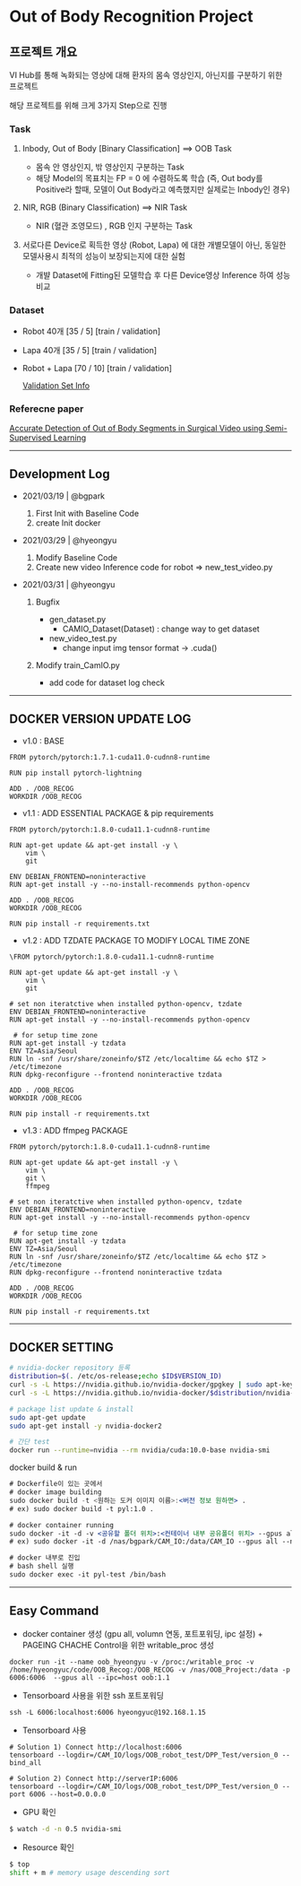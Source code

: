 # Out of Body Recognition Project

## 프로젝트 개요
VI Hub를 통해 녹화되는 영상에 대해 환자의 몸속 영상인지, 아닌지를 구분하기 위한 프로젝트

해당 프로젝트를 위해 크게 3가지 Step으로 진행

### Task
1. Inbody, Out of Body [Binary Classification] ==> OOB Task
    - 몸속 안 영상인지, 밖 영상인지 구분하는 Task
    - 해당 Model의 목표치는 FP = 0 에 수렴하도록 학습 (즉, Out body를 Positive라 할때, 모델이 Out Body라고 예측했지만 실제로는 Inbody인 경우) 
2. NIR, RGB (Binary Classification) ==> NIR Task
    - NIR (혈관 조영모드) , RGB 인지 구분하는 Task

3. 서로다른 Device로 획득한 영상 (Robot, Lapa) 에 대한 개별모델이 아닌, 동일한 모델사용시 최적의 성능이 보장되는지에 대한 실험
    - 개뱔 Dataset에 Fitting된 모델학습 후 다른 Device영상 Inference 하여 성능비교

### Dataset
- Robot 40개 [35 / 5] [train / validation]
- Lapa 40개 [35 / 5] [train / validation]
- Robot + Lapa [70 / 10] [train / validation]
    
    [Validation Set Info](https://www.nature.com/articles/s41598-020-79173-6.epdf?sharing_token=57pWgB367cI5coHzkZUDR9RgN0jAjWel9jnR3ZoTv0MCV8TIltOg1hyPQGUx3RpjykRBW7tAmqhJCZlzxL0s2NSSWKMZpEM3UFO4sTQKqx7neUFX9oBn_x6p5BDC04YK7SP82L6tnjqWQ_lomdL75_4pkUeZjpjF_9ZzkYi6Fhg%3D)

### Referecne paper
[Accurate Detection of Out of Body Segments in Surgical
Video using Semi-Supervised Learning](http://proceedings.mlr.press/v121/zohar20a/zohar20a.pdf)

--- 
## Development Log
- 2021/03/19 | @bgpark
    1. First Init with Baseline Code
    2. create Init docker

- 2021/03/29 | @hyeongyu
    1. Modify Baseline Code
    2. Create new video Inference code for robot => new_test_video.py

- 2021/03/31 | @hyeongyu
    1. Bugfix
        - gen_dataset.py
            - CAMIO_Dataset(Dataset) : change way to get dataset
        - new_video_test.py
            - change input img tensor format -> .cuda()
    
    2. Modify train_CamIO.py
        - add code for dataset log check
---

## DOCKER VERSION UPDATE LOG
- v1.0 : BASE
```docker
FROM pytorch/pytorch:1.7.1-cuda11.0-cudnn8-runtime

RUN pip install pytorch-lightning

ADD . /OOB_RECOG
WORKDIR /OOB_RECOG
```

- v1.1 : ADD ESSENTIAL PACKAGE & pip requirements
```docker
FROM pytorch/pytorch:1.8.0-cuda11.1-cudnn8-runtime

RUN apt-get update && apt-get install -y \ 
    vim \
    git

ENV DEBIAN_FRONTEND=noninteractive
RUN apt-get install -y --no-install-recommends python-opencv

ADD . /OOB_RECOG
WORKDIR /OOB_RECOG

RUN pip install -r requirements.txt
```

- v1.2 : ADD TZDATE PACKAGE TO MODIFY LOCAL TIME ZONE
```docker
\FROM pytorch/pytorch:1.8.0-cuda11.1-cudnn8-runtime

RUN apt-get update && apt-get install -y \ 
    vim \
    git

# set non iteratctive when installed python-opencv, tzdate
ENV DEBIAN_FRONTEND=noninteractive
RUN apt-get install -y --no-install-recommends python-opencv

 # for setup time zone
RUN apt-get install -y tzdata
ENV TZ=Asia/Seoul
RUN ln -snf /usr/share/zoneinfo/$TZ /etc/localtime && echo $TZ > /etc/timezone
RUN dpkg-reconfigure --frontend noninteractive tzdata

ADD . /OOB_RECOG
WORKDIR /OOB_RECOG

RUN pip install -r requirements.txt
```

- v1.3 : ADD ffmpeg PACKAGE
```docker
FROM pytorch/pytorch:1.8.0-cuda11.1-cudnn8-runtime

RUN apt-get update && apt-get install -y \ 
    vim \
    git \
    ffmpeg

# set non iteratctive when installed python-opencv, tzdate
ENV DEBIAN_FRONTEND=noninteractive
RUN apt-get install -y --no-install-recommends python-opencv

 # for setup time zone
RUN apt-get install -y tzdata
ENV TZ=Asia/Seoul
RUN ln -snf /usr/share/zoneinfo/$TZ /etc/localtime && echo $TZ > /etc/timezone
RUN dpkg-reconfigure --frontend noninteractive tzdata

ADD . /OOB_RECOG
WORKDIR /OOB_RECOG

RUN pip install -r requirements.txt
```
---

## DOCKER SETTING
```bash
# nvidia-docker repository 등록
distribution=$(. /etc/os-release;echo $ID$VERSION_ID)
curl -s -L https://nvidia.github.io/nvidia-docker/gpgkey | sudo apt-key add -
curl -s -L https://nvidia.github.io/nvidia-docker/$distribution/nvidia-docker.list | sudo tee /etc/apt/sources.list.d/nvidia-docker.list

# package list update & install
sudo apt-get update
sudo apt-get install -y nvidia-docker2

# 간단 test
docker run --runtime=nvidia --rm nvidia/cuda:10.0-base nvidia-smi
```

docker build & run

```jsx
# Dockerfile이 있는 곳에서
# docker image building
sudo docker build -t <원하는 도커 이미지 이름>:<버전 정보 원하면> .
# ex) sudo docker build -t pyl:1.0 .

# docker container running
sudo docker -it -d -v <공유할 폴더 위치>:<컨테이너 내부 공유폴더 위치> --gpus all --name <원하는 컨테이너 이름> <실행하길 원하는 도커 이미지>
# ex) sudo docker -it -d /nas/bgpark/CAM_IO:/data/CAM_IO --gpus all --name pyl-test pyl:1.0

# docker 내부로 진입
# bash shell 실행
sudo docker exec -it pyl-test /bin/bash
```
--- 
## Easy Command
- docker container 생성 (gpu all, volumn 연동, 포트포워딩, ipc 설정) + PAGEING CHACHE Control을 위한 writable_proc 생성
```shell
docker run -it --name oob_hyeongyu -v /proc:/writable_proc -v /home/hyeongyuc/code/OOB_Recog:/OOB_RECOG -v /nas/OOB_Project:/data -p 6006:6006  --gpus all --ipc=host oob:1.1
```

- Tensorboard 사용을 위한 ssh 포트포워딩
```shell
ssh -L 6006:localhost:6006 hyeongyuc@192.168.1.15
```

- Tensorboard 사용
```shell
# Solution 1) Connect http://localhost:6006
tensorboard --logdir=/CAM_IO/logs/OOB_robot_test/DPP_Test/version_0 --bind_all

# Solution 2) Connect http://serverIP:6006
tensorboard --logdir=/CAM_IO/logs/OOB_robot_test/DPP_Test/version_0 --port 6006 --host=0.0.0.0
```

- GPU 확인
```bash
$ watch -d -n 0.5 nvidia-smi
```

- Resource 확인
```bash
$ top
shift + m # memory usage descending sort
```